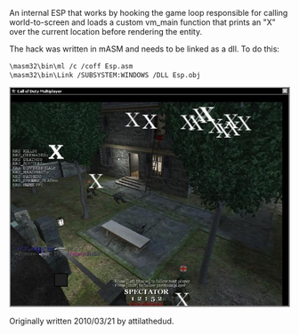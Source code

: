 An internal ESP that works by hooking the game loop responsible for calling world-to-screen and loads a custom vm_main function that prints an "X" over the current location before rendering the entity.

The hack was written in mASM and needs to be linked as a dll. To do this:
```
\masm32\bin\ml /c /coff Esp.asm
\masm32\bin\Link /SUBSYSTEM:WINDOWS /DLL Esp.obj
```

![Hack Screenshot](screenshot.jpg?raw=true "Screenshot Hack")

Originally written 2010/03/21 by attilathedud.
